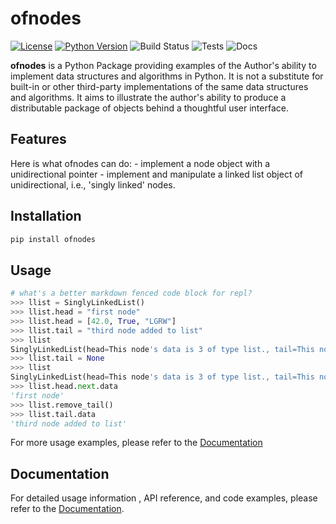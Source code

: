 # ofnodes

[![License](https://img.shields.io/badge/license-MIT-blue.svg)](https://opensource.org/licenses/MIT)
[![Python Version](https://img.shields.io/badge/python-%3E=3.11.5-blue.svg)](https://www.python.org/downloads/release/python-3115/)
![Build Status](https://github.com/robert-portelli/ofnodes/actions/workflows/01_build.yml/badge.svg)
![Tests](https://github.com/robert-portelli/ofnodes/actions/workflows/02_test.yml/badge.svg)
![Docs](https://github.com/robert-portelli/ofnodes/actions/workflows/mkdocs-publish.yml/badge.svg)

**ofnodes** is a Python Package providing examples of the Author's ability
to implement data structures and algorithms in Python. It is not a substitute
for built-in or other third-party implementations of the same data structures
and algorithms. It aims to illustrate the author's ability to produce a
distributable package of objects behind a thoughtful user interface.

## Features
Here is what ofnodes can do:
    - implement a node object with a unidirectional pointer
    - implement and manipulate a linked list object of unidirectional,
    i.e., 'singly linked' nodes.

## Installation
```python
pip install ofnodes
```

## Usage


```python
# what's a better markdown fenced code block for repl?
>>> llist = SinglyLinkedList()
>>> llist.head = "first node"
>>> llist.head = [42.0, True, "LGRW"]
>>> llist.tail = "third node added to list"
>>> llist
SinglyLinkedList(head=This node's data is 3 of type list., tail=This node's data is 24 of type str.)
>>> llist.tail = None
>>> llist
SinglyLinkedList(head=This node's data is 3 of type list., tail=This node's data is of type NoneType.)
>>> llist.head.next.data
'first node'
>>> llist.remove_tail()
>>> llist.tail.data
'third node added to list'
```
For more usage examples, please refer to the [Documentation][1]

## Documentation
For detailed usage information , API reference, and code examples,
please refer to the [Documentation][1].


[2]: https://github.com/robert-portelli.com/ofnodes/actions/workflows/01_build.yml/badge.svg
[1]: https://robert-portelli.github.io/ofnodes/